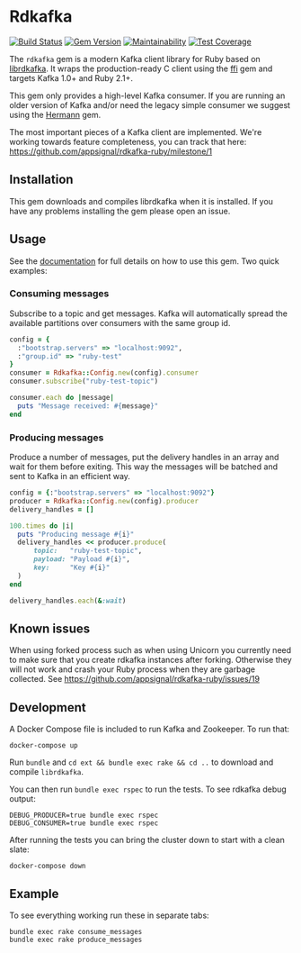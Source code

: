 # Rdkafka

[![Build Status](https://travis-ci.org/appsignal/rdkafka-ruby.svg?branch=master)](https://travis-ci.org/appsignal/rdkafka-ruby)
[![Gem Version](https://badge.fury.io/rb/rdkafka.svg)](https://badge.fury.io/rb/rdkafka)
[![Maintainability](https://api.codeclimate.com/v1/badges/ecb1765f81571cccdb0e/maintainability)](https://codeclimate.com/github/appsignal/rdkafka-ruby/maintainability)
[![Test Coverage](https://api.codeclimate.com/v1/badges/ecb1765f81571cccdb0e/test_coverage)](https://codeclimate.com/github/appsignal/rdkafka-ruby/test_coverage)

The `rdkafka` gem is a modern Kafka client library for Ruby based on
[librdkafka](https://github.com/edenhill/librdkafka/).
It wraps the production-ready C client using the [ffi](https://github.com/ffi/ffi)
gem and targets Kafka 1.0+ and Ruby 2.1+.

This gem only provides a high-level Kafka consumer. If you are running
an older version of Kafka and/or need the legacy simple consumer we
suggest using the [Hermann](https://github.com/reiseburo/hermann) gem.

The most important pieces of a Kafka client are implemented. We're
working towards feature completeness, you can track that here:
https://github.com/appsignal/rdkafka-ruby/milestone/1

## Installation

This gem downloads and compiles librdkafka when it is installed. If you
have any problems installing the gem please open an issue.

## Usage

See the [documentation](https://www.rubydoc.info/github/appsignal/rdkafka-ruby) for full details on how to use this gem. Two quick examples:

### Consuming messages

Subscribe to a topic and get messages. Kafka will automatically spread
the available partitions over consumers with the same group id.

```ruby
config = {
  :"bootstrap.servers" => "localhost:9092",
  :"group.id" => "ruby-test"
}
consumer = Rdkafka::Config.new(config).consumer
consumer.subscribe("ruby-test-topic")

consumer.each do |message|
  puts "Message received: #{message}"
end
```

### Producing messages

Produce a number of messages, put the delivery handles in an array and
wait for them before exiting. This way the messages will be batched and
sent to Kafka in an efficient way.

```ruby
config = {:"bootstrap.servers" => "localhost:9092"}
producer = Rdkafka::Config.new(config).producer
delivery_handles = []

100.times do |i|
  puts "Producing message #{i}"
  delivery_handles << producer.produce(
      topic:   "ruby-test-topic",
      payload: "Payload #{i}",
      key:     "Key #{i}"
  )
end

delivery_handles.each(&:wait)
```

## Known issues

When using forked process such as when using Unicorn you currently need
to make sure that you create rdkafka instances after forking. Otherwise
they will not work and crash your Ruby process when they are garbage
collected. See https://github.com/appsignal/rdkafka-ruby/issues/19

## Development

A Docker Compose file is included to run Kafka and Zookeeper. To run
that:

```
docker-compose up
```

Run `bundle` and `cd ext && bundle exec rake && cd ..` to download and
compile `librdkafka`.

You can then run `bundle exec rspec` to run the tests. To see rdkafka
debug output:

```
DEBUG_PRODUCER=true bundle exec rspec
DEBUG_CONSUMER=true bundle exec rspec
```

After running the tests you can bring the cluster down to start with a
clean slate:

```
docker-compose down
```

## Example

To see everything working run these in separate tabs:

```
bundle exec rake consume_messages
bundle exec rake produce_messages
```
